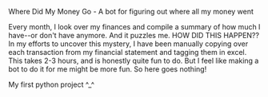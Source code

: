 Where Did My Money Go -  A bot for figuring out where all my money went 

Every month, I look over my finances and compile a summary of how much I have--or don't have anymore. And it puzzles me. HOW DID THIS HAPPEN?? In my efforts to uncover this mystery, I have been manually copying over each transaction from my financial statement and tagging them in excel. This takes 2-3 hours, and is honestly quite fun to do. But I feel like making a bot to do it for me might be more fun. So here goes nothing! 

My first python project ^_^ 